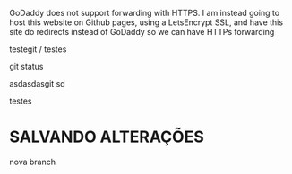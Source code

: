 GoDaddy does not support forwarding with HTTPS. I am instead going to host this website on Github pages, using a LetsEncrypt SSL, and have this site do redirects instead of GoDaddy so we can have HTTPs forwarding

testegit / testes

git status


asdasdasgit sd


testes
# SALVANDO ALTERAÇÕES

nova branch
